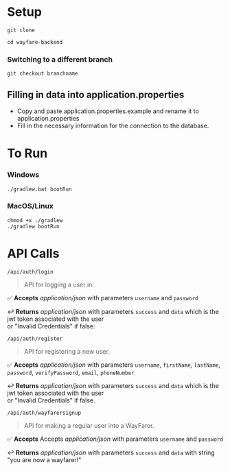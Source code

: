 # Setup
```
git clone
```

```
cd wayfare-backend
```

### Switching to a different branch
```
git checkout branchname
```
## Filling in data into application.properties

- Copy and paste application.properties.example and rename it to application.properties
- Fill in the necessary information for the connection to the database.

# To Run
### Windows
```
./gradlew.bat bootRun
```

### MacOS/Linux
```
chmod +x ./gradlew
./gradlew bootRun
```



# API Calls




 ```/api/auth/login```  

> API for logging a user in.   

✅ **Accepts** 
*application/json* with parameters ``username`` and ``password``

↩️ **Returns** 
*application/json* with parameters ``success`` and ``data`` which is the jwt token associated with the user  
or "Invalid Credentials" if false.





```/api/auth/register```  
  
> API for registering a new user.
  
✅ **Accepts**
*application/json* with parameters ``username``, ``firstName``, ``lastName``, ``password``, ``verifyPassword``, ``email``, ``phoneNumber``

↩️ **Returns**
*application/json* with parameters ``success`` and ``data`` which is the jwt token associated with the user  
or "Invalid Credentials" if false.





```/api/auth/wayfarersignup```  
  
> API for making a regular user into a WayFarer.

✅ **Accepts**
Accepts *application/json* with parameters ``username`` and ``password``

↩️ **Returns**
*application/json* with parameters ``success`` and ``data`` with string "you are now a wayfarer!"
